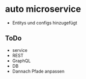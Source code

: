 # auto microservice

- Entitys und configs hinzugefügt

## ToDo

- service
- REST
- GraphQL
- DB
- Dannach Pfade anpassen
